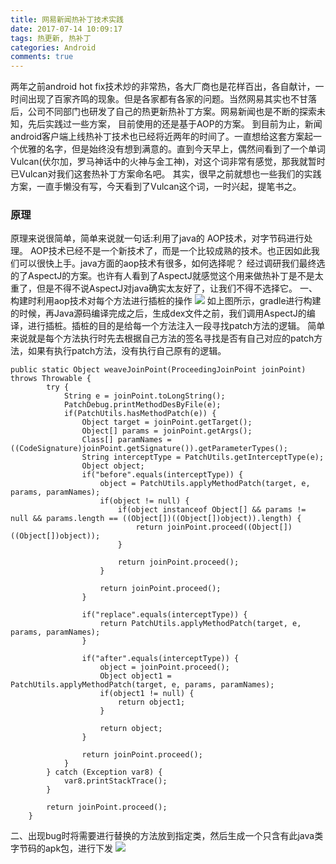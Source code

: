 ```yaml
---
title: 网易新闻热补丁技术实践
date: 2017-07-14 10:09:17
tags: 热更新, 热补丁
categories: Android
comments: true
---
```

两年之前android hot fix技术炒的非常热，各大厂商也是花样百出，各自献计，一时间出现了百家齐鸣的现象。但是各家都有各家的问题。当然网易其实也不甘落后，公司不同部门也研发了自己的热更新热补丁方案。网易新闻也是不断的探索未知，先后实践过一些方案， 目前使用的还是基于AOP的方案。
到目前为止，新闻android客户端上线热补丁技术也已经将近两年的时间了。一直想给这套方案起一个优雅的名字，但是始终没有想到满意的。直到今天早上，偶然间看到了一个单词Vulcan(伏尔加，罗马神话中的火神与金工神)，对这个词非常有感觉，那我就暂时已Vulcan对我们这套热补丁方案命名吧。
其实，很早之前就想也一些我们的实践方案，一直手懒没有写，今天看到了Vulcan这个词，一时兴起，提笔书之。
### 原理
原理来说很简单，简单来说就一句话:利用了java的 AOP技术，对字节码进行处理。 AOP技术已经不是一个新技术了，而是一个比较成熟的技术。也正因如此我们可以很快上手。java方面的aop技术有很多，如何选择呢？ 经过调研我们最终选的了AspectJ的方案。也许有人看到了AspectJ就感觉这个用来做热补丁是不是太重了，但是不得不说AspectJ对java确实太友好了，让我们不得不选择它。
一、 构建时利用aop技术对每个方法进行插桩的操作
![](网易新闻热补丁技术实践/Vulcan_patch.jpg)
如上图所示，gradle进行构建的时候，再Java源码编译完成之后，生成dex文件之前，我们调用AspectJ的编译，进行插桩。插桩的目的是给每一个方法注入一段寻找patch方法的逻辑。
简单来说就是每个方法执行时先去根据自己方法的签名寻找是否有自己对应的patch方法，如果有执行patch方法，没有执行自己原有的逻辑。
```
public static Object weaveJoinPoint(ProceedingJoinPoint joinPoint) throws Throwable {
        try {
            String e = joinPoint.toLongString();
            PatchDebug.printMethodDesByFile(e);
            if(PatchUtils.hasMethodPatch(e)) {
                Object target = joinPoint.getTarget();
                Object[] params = joinPoint.getArgs();
                Class[] paramNames = ((CodeSignature)joinPoint.getSignature()).getParameterTypes();
                String interceptType = PatchUtils.getInterceptType(e);
                Object object;
                if("before".equals(interceptType)) {
                    object = PatchUtils.applyMethodPatch(target, e, params, paramNames);
                    if(object != null) {
                        if(object instanceof Object[] && params != null && params.length == ((Object[])((Object[])object)).length) {
                            return joinPoint.proceed((Object[])((Object[])object));
                        }

                        return joinPoint.proceed();
                    }

                    return joinPoint.proceed();
                }

                if("replace".equals(interceptType)) {
                    return PatchUtils.applyMethodPatch(target, e, params, paramNames);
                }

                if("after".equals(interceptType)) {
                    object = joinPoint.proceed();
                    Object object1 = PatchUtils.applyMethodPatch(target, e, params, paramNames);
                    if(object1 != null) {
                        return object1;
                    }

                    return object;
                }

                return joinPoint.proceed();
            }
        } catch (Exception var8) {
            var8.printStackTrace();
        }

        return joinPoint.proceed();
    }
```
二、出现bug时将需要进行替换的方法放到指定类，然后生成一个只含有此java类字节码的apk包，进行下发
![](网易新闻热补丁技术实践/create_patch_apk.jpg)